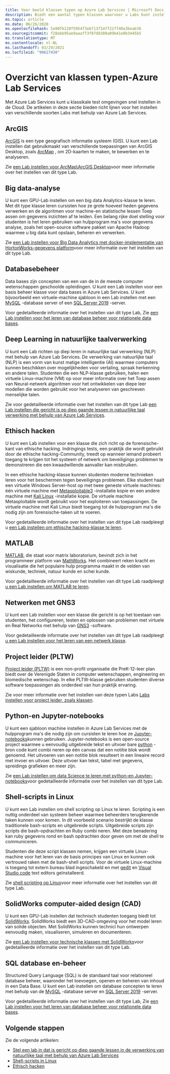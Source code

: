 ```yaml
---
title: Voor beeld klassen typen op Azure Lab Services | Microsoft Docs
description: Biedt een aantal typen klassen waarvoor u Labs kunt instellen met behulp van Azure Lab Services.
ms.topic: article
ms.date: 06/26/2020
ms.openlocfilehash: 5a90fb128f5954f3eb713714ff22ff40a3beab36
ms.sourcegitcommit: f28ebb95ae9aaaff3f87d8388a09b41e0b3445b5
ms.translationtype: MT
ms.contentlocale: nl-NL
ms.lasthandoff: 03/29/2021
ms.locfileid: "99627430"
---
```

# <a name="class-types-overview---azure-lab-services"></a>Overzicht van klassen typen-Azure Lab Services

Met Azure Lab Services kunt u klassikale test omgevingen snel instellen in de Cloud. De artikelen in deze sectie bieden richt lijnen voor het instellen van verschillende soorten Labs met behulp van Azure Lab Services.

## <a name="arcgis"></a>ArcGIS
[ArcGIS](https://www.esri.com/en-us/arcgis/products/arcgis-solutions/overview) is een type geografisch informatie systeem (GIS).  U kunt een Lab instellen dat gebruikmaakt van verschillende toepassingen van ArcGIS Desktop, zoals [ArcMap](https://desktop.arcgis.com/en/arcmap/latest/map/main/what-is-arcmap-.htm) , om 2D-kaarten te maken, te bewerken en te analyseren.

Zie [een Lab instellen voor ArcMap\ArcGIS Desktop](class-type-arcgis.md)voor meer informatie over het instellen van dit type Lab.

## <a name="big-data-analytics"></a>Big data-analyse
U kunt een GPU-Lab instellen om een big data Analytics-klasse te leren. Met dit type klasse leren cursisten hoe ze grote hoeveel heden gegevens verwerken en de algoritmen voor machine-en statistische lessen Toep assen om gegevens inzichten af te leiden. Een belang rijke doel stelling voor studenten is het leren gebruiken van hulpprogram ma's voor gegevens analyse, zoals het open-source software pakket van Apache Hadoop waarmee u big data kunt opslaan, beheren en verwerken. 

Zie [een Lab instellen voor Big Data Analytics met docker-implementatie van HortonWorks-gegevens platform](class-type-big-data-analytics.md)voor meer informatie over het instellen van dit type Lab.

## <a name="database-management"></a>Databasebeheer
Data bases zijn concepten van een van de in de meeste computer wetenschappen geschoolde opleidingen. U kunt een Lab instellen voor een basis beheer klasse voor data bases in Azure Lab Services. U kunt bijvoorbeeld een virtuele-machine sjabloon in een Lab instellen met een [MySQL](https://www.mysql.com/) -database server of een [SQL Server 2019](https://www.microsoft.com/sql-server/sql-server-2019) -server.

Voor gedetailleerde informatie over het instellen van dit type Lab, Zie [een Lab instellen voor het leren van database beheer voor relationele data bases](class-type-database-management.md).

## <a name="deep-learning-in-natural-language-processing"></a>Deep Learning in natuurlijke taalverwerking
U kunt een Lab richten op diep leren in natuurlijke taal verwerking (NLP) met behulp van Azure Lab Services. De verwerking van natuurlijke taal (NLP) is een vorm van kunst matige intelligentie (AI) waarmee computers kunnen beschikken over mogelijkheden voor vertaling, spraak herkenning en andere talen. Studenten die een NLP-klasse gebruiken, halen een virtuele Linux-machine (VM) op voor meer informatie over het Toep assen van Neural-netwerk algoritmen voor het ontwikkelen van diepe leer modellen die worden gebruikt voor het analyseren van geschreven menselijke talen.

Zie voor gedetailleerde informatie over het instellen van dit type Lab [een Lab instellen die gericht is op diep gaande lessen in natuurlijke taal verwerking met behulp van Azure Lab Services](class-type-deep-learning-natural-language-processing.md).

## <a name="ethical-hacking"></a>Ethisch hacken
U kunt een Lab instellen voor een klasse die zich richt op de forensische-kant van ethische hacking. Indringings tests, een praktijk die wordt gebruikt door de ethische hacking-Community, treedt op wanneer iemand probeert toegang te krijgen tot het systeem of netwerk om beveiligings problemen te demonstreren die een kwaadwillende aanvaller kan misbruiken.

In een ethische hacking-klasse kunnen studenten moderne technieken leren voor het beschermen tegen beveiligings problemen. Elke student haalt een virtuele Windows Server-host op met twee geneste virtuele machines: één virtuele machine met [Metasploitable3](https://github.com/rapid7/metasploitable3) -installatie kopie en een andere machine met [Kali Linux](https://www.kali.org/) -installatie kopie. De virtuele machine Metasploitable wordt gebruikt voor het exploiteren van toepassingen.  De virtuele machine met Kali Linux biedt toegang tot de hulpprogram ma's die nodig zijn om forensische-taken uit te voeren.

Voor gedetailleerde informatie over het instellen van dit type Lab raadpleegt u [een Lab instellen om ethische hacking-klasse te leren](class-type-ethical-hacking.md).

## <a name="matlab"></a>MATLAB
[MATLAB](https://www.mathworks.com/products/matlab.html), die staat voor matrix laboratorium, bevindt zich in het programmeer platform van [MathWorks](https://www.mathworks.com/).  Het combineert reken kracht en visualisatie die het populaire hulp programma maakt in de velden van wiskunde, techniek, natuur kunde en schei kunde.

Voor gedetailleerde informatie over het instellen van dit type Lab raadpleegt [u een Lab instellen om MATLAB te leren](class-type-matlab.md).

## <a name="networking-with-gns3"></a>Netwerken met GNS3
U kunt een Lab instellen voor een klasse die gericht is op het toestaan van studenten, het configureren, testen en oplossen van problemen met virtuele en Real Networks met behulp van [GNS3](https://www.gns3.com/) -software. 

Voor gedetailleerde informatie over het instellen van dit type Lab raadpleegt [u een Lab instellen voor het leren van een netwerk klasse](class-type-networking-gns3.md).

## <a name="project-lead-the-way-pltw"></a>Project leider (PLTW)
[Project leider (PLTW)](https://www.pltw.org/) is een non-profit organisatie die PreK-12-leer plan biedt over de Verenigde Staten in computer wetenschappen, engineering en biomedische wetenschap.  In elke PLTW-klasse gebruiken studenten diverse software toepassingen als onderdeel van hun praktijk ervaring.

Zie voor meer informatie over het instellen van deze typen Labs [Labs instellen voor project leider, zoals klassen](class-type-pltw.md).

## <a name="python-and-jupyter-notebooks"></a>Python-en Jupyter-notebooks
U kunt een sjabloon machine instellen in Azure Lab Services met de hulpprogram ma's die nodig zijn om cursisten te leren hoe ze [Jupyter-notebooks](http://jupyter-notebook.readthedocs.io)kunnen gebruiken. Jupyter-notebooks is een open-source project waarmee u eenvoudig uitgebreide tekst en uitvoer bare [python](https://www.python.org/) -bron code kunt combi neren op één canvas dat een notitie blok wordt genoemd. Het uitvoeren van een notitie blok resulteert in een lineaire record met invoer en uitvoer.  Deze uitvoer kan tekst, tabel met gegevens, spreidings grafieken en meer zijn.

Zie [een Lab instellen om data Science te leren met python-en Jupyter-notebooks](class-type-jupyter-notebook.md)voor gedetailleerde informatie over het instellen van dit type Lab.

## <a name="shell-scripting-on-linux"></a>Shell-scripts in Linux
U kunt een Lab instellen om shell scripting op Linux te leren. Scripting is een nuttig onderdeel van systeem beheer waarmee beheerders terugkerende taken kunnen voor komen. In dit voorbeeld scenario bestrijkt de klasse traditionele bash-scripts en uitgebreide scripts. Uitgebreide scripts zijn scripts die bash-opdrachten en Ruby combi neren. Met deze benadering kan ruby gegevens rond en bash opdrachten door geven om met de shell te communiceren.

Studenten die deze script klassen nemen, krijgen een virtuele Linux-machine voor het leren van de basis principes van Linux en kunnen ook vertrouwd raken met de bash-shell scripts. Voor de virtuele Linux-machine is toegang tot extern bureau blad ingeschakeld en met [gedit](https://help.gnome.org/users/gedit/stable/) en [Visual Studio code](https://code.visualstudio.com/) text editors geïnstalleerd.

Zie [shell scripting op Linux](class-type-shell-scripting-linux.md)voor meer informatie over het instellen van dit type Lab.

## <a name="solidworks-computer-aided-design-cad"></a>SolidWorks computer-aided design (CAD)
U kunt een GPU-Lab instellen dat technisch studenten toegang biedt tot [SolidWorks](https://www.solidworks.com/).  SolidWorks biedt een 3D-CAD-omgeving voor het model leren van solide objecten.  Met SolidWorks kunnen technici hun ontwerpen eenvoudig maken, visualiseren, simuleren en documenteren.

Zie [een Lab instellen voor technische klassen met SolidWorks](class-type-solidworks.md)voor gedetailleerde informatie over het instellen van dit type Lab.

## <a name="sql-database-and-management"></a>SQL database en-beheer
Structured Query Language (SQL) is de standaard taal voor relationeel database beheer, waaronder het toevoegen, openen en beheren van inhoud in een Data Base.  U kunt een Lab instellen om database concepten te leren met behulp van de [MySQL](https://www.mysql.com/) -database server en [SQL Server 2019](https://www.microsoft.com/sql-server/sql-server-2019) -server.

Voor gedetailleerde informatie over het instellen van dit type Lab, Zie [een Lab instellen voor het leren van database beheer voor relationele data bases](class-type-database-management.md).

## <a name="next-steps"></a>Volgende stappen
Zie de volgende artikelen:

- [Stel een lab in dat is gericht op diep gaande lessen in de verwerking van natuurlijke taal met behulp van Azure Lab Services](class-type-deep-learning-natural-language-processing.md)
- [Shell-scripts in Linux](class-type-shell-scripting-linux.md)
- [Ethisch hacken](class-type-ethical-hacking.md)